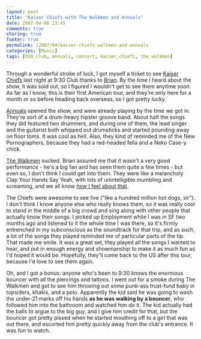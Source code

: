 ```yaml
---
layout: post
title: "Kaiser Chiefs with The Walkmen and Annuals"
date: 2007-04-08 23:45
comments: true
sharing: true
footer: true
permalink: /2007/04/kaiser-chiefs-walkmen-and-annuals
categories: [Music]
tags: [930_club, annuals, concert, kaiser_chiefs, the_walkmen]
---
```

Through a wonderful stroke of luck, I got myself a ticket to see <a href="http://www.kaiserchiefs.co.uk/">Kaiser Chiefs</a> last night at 9:30 Club thanks to <a href="http://unqualified.org/">Brian</a>.  By the time I heard about the show, it was sold out, so I figured I wouldn't get to see them anytime soon.  As far as I know, this is their first American tour, and they're only here for a month or so before heading back overseas, so I got pretty lucky.

<a href="http://www.myspace.com/annuals">Annuals</a> opened the show, and were already playing by the time we got in.  They're sort of a drum-heavy hipster groove band.  About half the songs they did featured two drummers, and during one of them, the lead singer and the guitarist both whipped out drumsticks and started pounding away on floor toms.  It was cool as hell.  Also, they kind of reminded me of the New Pornographers, because they had a red-headed fella and a Neko Case-y chick.

<a href="http://www.myspace.com/thewalkmen">The Walkmen</a> sucked.  Brian assured me that it wasn't a very good performance - he's a big fan and has seen them quite a few times - but even so, I don't think I could get into them.  They were like a melancholy Clap Your Hands Say Yeah, with lots of unintelligible mumbling and screaming, and we all know <a href="/2006/05/dear-clap-your-hands-say-yeah">how I feel about that</a>.

The Chiefs were awesome to see live ("like a hundred million hot dogs, sir").  I don't think I know anyone else who really knows them, so it was really cool to stand in the middle of a big crowd and sing along with other people that actually know their songs.  I picked up Employment while I was in SF two months ago and listened to it the whole time I was there, so it's firmly entrenched in my subconscious as the soundtrack for that trip, and as such, a lot of the songs they played reminded me of particular parts of the tip.  That made me smile.  It was a great set, they played all the songs I wanted to hear, and put in enough energy and showmanship to make it as much fun as I'd hoped it would be.  Hopefully, they'll come back to the US after this tour, because I'd love to see them again.

Oh, and I got a bonus: anyone who's been to 9:30 knows the enormous bouncer with all the piercings and tattoos.  I went out for a smoke during The Walkmen and got to see him throwing out some punk-ass trust-fund baby in topsiders, khakis, and a polo.  Apparently the kid said he was going to wash the under-21 marks off his hands <b>as he was walking by a bouncer</b>, who followed him into the bathroom and watched him do it.  The kid actually had the balls to argue to the big guy, and I give him credit for that, but the bouncer got pretty pissed when he started mouthing off to a girl that was out there, and escorted him pretty quickly away from the club's entrance.  It was fun to watch.
